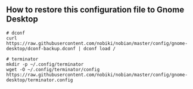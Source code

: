 ## How to restore this configuration file to Gnome Desktop

```
# dconf
curl https://raw.githubusercontent.com/nobiki/nobian/master/config/gnome-desktop/dconf-backup.dconf | dconf load /

# terminator
mkdir -p ~/.config/terminator
wget -O ~/.config/terminator/config https://raw.githubusercontent.com/nobiki/nobian/master/config/gnome-desktop/terminator.config

```

